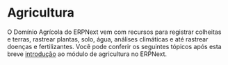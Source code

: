 # Agricultura



O Domínio Agrícola do ERPNext vem com recursos para registrar colheitas e terras, rastrear plantas, solo, água, análises climáticas e até rastrear doenças e fertilizantes. Você pode conferir os seguintes tópicos após esta breve [introdução](/docs/pt/agriculture/introduction) ao módulo de agricultura no ERPNext.




